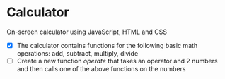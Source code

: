 # Calculator
On-screen calculator using JavaScript, HTML and CSS

- [x] The calculator contains functions for the following basic math operations: add, subtract, multiply, divide
- [ ] Create a new function _operate_ that takes an operator and 2 numbers and then calls one of the above functions on the numbers